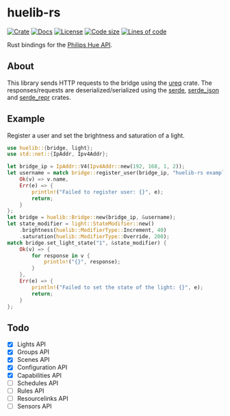 # huelib-rs

[![Crate](https://img.shields.io/crates/v/huelib)](https://crates.io/crates/huelib)
[![Docs](https://docs.rs/huelib/badge.svg)](https://docs.rs/huelib)
[![License](https://img.shields.io/github/license/yuqio/huelib-rs)](https://github.com/yuqio/huelib-rs/blob/master/LICENSE)
[![Code size](https://img.shields.io/github/languages/code-size/yuqio/huelib-rs)]()
[![Lines of code](https://tokei.rs/b1/github/yuqio/huelib-rs?category=code)]()

<!-- cargo-sync-readme start -->

Rust bindings for the [Philips Hue API].

## About

This library sends HTTP requests to the bridge using the [ureq] crate. The responses/requests
are deserialized/serialized using the [serde], [serde_json] and [serde_repr] crates.

[Philips Hue API]: https://developers.meethue.com/develop/hue-api
[ureq]: https://github.com/algesten/ureq
[serde]: https://github.com/serde-rs/serde
[serde_json]: https://github.com/serde-rs/json
[serde_repr]: https://github.com/dtolnay/serde-repr

## Example

Register a user and set the brightness and saturation of a light.
```rust
use huelib::{bridge, light};
use std::net::{IpAddr, Ipv4Addr};

let bridge_ip = IpAddr::V4(Ipv4Addr::new(192, 168, 1, 2));
let username = match bridge::register_user(bridge_ip, "huelib-rs example", false) {
    Ok(v) => v.name,
    Err(e) => {
        println!("Failed to register user: {}", e);
        return;
    }
};
let bridge = huelib::Bridge::new(bridge_ip, &username);
let state_modifier = light::StateModifier::new()
    .brightness(huelib::ModifierType::Increment, 40)
    .saturation(huelib::ModifierType::Override, 200);
match bridge.set_light_state("1", &state_modifier) {
    Ok(v) => {
        for response in v {
            println!("{}", response);
        }
    },
    Err(e) => {
        println!("Failed to set the state of the light: {}", e);
        return;
    }
};
```

<!-- cargo-sync-readme end -->

## Todo

- [x] Lights API
- [x] Groups API
- [x] Scenes API
- [x] Configuration API
- [x] Capabilities API
- [ ] Schedules API
- [ ] Rules API
- [ ] Resourcelinks API
- [ ] Sensors API

